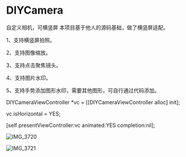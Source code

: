 # DIYCamera
自定义相机，可横竖屏
本项目基于他人的源码基础，做了横竖屏适配。

1、支持横竖屏拍照。

2、支持图像缩放。

3、支持点击聚焦镜头。

4、支持图片水印。

5、支持手势添加图形水印，需要其他图形，可自行通过代码添加。

  DIYCameraViewController *vc = [[DIYCameraViewController alloc] init];
  
  vc.isHorizontal = YES;
  
  [self presentViewController:vc animated:YES completion:nil];

![IMG_3720](https://user-images.githubusercontent.com/9973605/129439837-00add157-67bb-444f-8c8c-11664c48d4f5.PNG)

![IMG_3721](https://user-images.githubusercontent.com/9973605/129439840-30c39db8-d5da-400f-a0c0-82528bb7c4b0.PNG)

  
  
  
  
